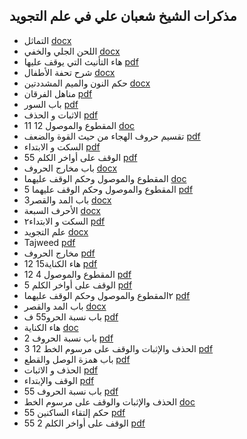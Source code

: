 ## مذكرات الشيخ شعبان علي في علم التجويد
- التماثل [docx](التماثل.docx)
- اللحن الجلي والخفي [docx](اللحن_الجلي_والخفي.docx)
- هاء التأنيث التي يوقف عليها [pdf](هاء-التأنيث-التي-يوقف-عليها.pdf)
- شرح تحفة الأطفال [docx](شرح_تحفة_الأطفال.docx)
- حكم النون والميم المشددتين [docx](حكم_النون_والميم_المشددتين.docx)
- مناهل الفرقان [pdf](مناهل-الفرقان.pdf)
- باب السور [pdf](باب_السور.pdf)
- الاثبات و الحذف [pdf](الاثبات_و_الحذف.pdf)
- المقطوع والموصول 12 11 [doc](المقطوع_والموصول_12-11.doc)
- تقسيم حروف الهجاء من حيث القوة والضعف [pdf](تقسيم_حروف_الهجاء_من_حيث_القوة_والضعف.pdf)
- السكت و الابتداء [pdf](السكت_و_الابتداء.pdf)
- 55 الوقف على أواخر الكلم [pdf](55_الوقف_على_أواخر_الكلم.pdf)
- باب مخارج الحروف [docx](باب_مخارج_الحروف.docx)
- المقطوع والموصول وحكم الوقف عليهما [doc](المقطوع_والموصول_وحكم_الوقف_عليهما.doc)
- 5 المقطوع والموصول وحكم الوقف عليهما [pdf](5_المقطوع_والموصول_وحكم_الوقف_عليهما.pdf)
- باب المد والقصر3 [docx](باب_المد_والقصر3.docx)
- الأحرف السبعة [docx](الأحرف_السبعة.docx)
- السكت و الابتداء٢ [pdf](السكت-و-الابتداء٢.pdf)
- علم التجويد [docx](علم_التجويد.docx)
- Tajweed [pdf](Tajweed.pdf)
- مخارج الحروف [pdf](مخارج_الحروف.pdf)
- هاء الكناية15 12  [pdf](هاء_الكناية15-12_.pdf)
- المقطوع والموصول 4 12 [pdf](المقطوع_والموصول_4-12.pdf)
- الوقف على أواخر الكلم 5 [pdf](الوقف_على_أواخر_الكلم_5.pdf)
- ٢المقطوع والموصول وحكم الوقف عليهما [pdf](٢المقطوع_والموصول_وحكم_الوقف_عليهما.pdf)
- باب المد والقصر [docx](باب_المد_والقصر.docx)
- باب نسبة الحرو55 ف [pdf](باب_نسبة_الحرو55_ف.pdf)
- هاء الكناية [doc](هاء_الكناية.doc)
- 2 باب نسبة الحروف [pdf](2_باب_نسبة_الحروف.pdf)
- 3  12 الحذف والإثبات والوقف على مرسوم الخط [pdf](3_-12_الحذف_والإثبات_والوقف_على_مرسوم_الخط.pdf)
- باب همزة الوصل والقطع [pdf](باب_همزة_الوصل_والقطع.pdf)
- الحذف و الاثبات [pdf](الحذف-و-الاثبات.pdf)
- الوقف والإبتداء [pdf](الوقف_والإبتداء.pdf)
- 55 باب نسبة الحروف [pdf](55_باب_نسبة_الحروف.pdf)
- الحذف والإثبات والوقف على مرسوم الخط [doc](الحذف_والإثبات_والوقف_على_مرسوم_الخط.doc)
- حكم إلتقاء الساكنين 55 [pdf](حكم_إلتقاء_الساكنين_55.pdf)
- الوقف على أواخر الكلم 2 55    [pdf](الوقف_على_أواخر_الكلم_2-55_-_.pdf)
